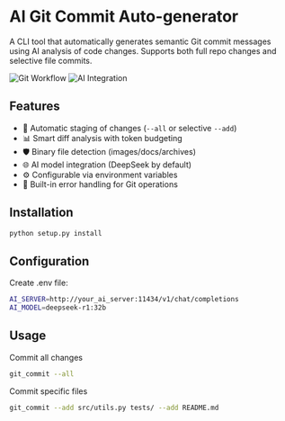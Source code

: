 # AI Git Commit Auto-generator

A CLI tool that automatically generates semantic Git commit messages using AI analysis of code changes. Supports both full repo changes and selective file commits.

![Git Workflow](https://img.shields.io/badge/Workflow-Git-orange) ![AI Integration](https://img.shields.io/badge/Powered%20By-DeepSeek-blue)

## Features

- 🚀 Automatic staging of changes (`--all` or selective `--add`)
- 📊 Smart diff analysis with token budgeting
- 🛡️ Binary file detection (images/docs/archives)
- 🌐 AI model integration (DeepSeek by default)
- ⚙️ Configurable via environment variables
- 🚫 Built-in error handling for Git operations

## Installation

```bash
python setup.py install
```

## Configuration

Create .env file:
```bash
AI_SERVER=http://your_ai_server:11434/v1/chat/completions
AI_MODEL=deepseek-r1:32b
```

## Usage

Commit all changes

```bash
git_commit --all
```

Commit specific files

```bash
git_commit --add src/utils.py tests/ --add README.md
```
